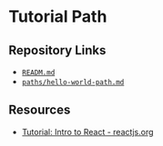 # Tutorial Path

## Repository Links

* [`READM.md`](../README.md)
* [`paths/hello-world-path.md`](./hello-world-path.md)

## Resources

* [Tutorial: Intro to React - reactjs.org](https://reactjs.org/tutorial/tutorial.html)

